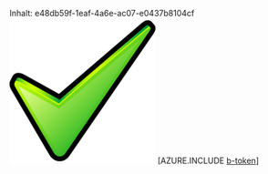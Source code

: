 Inhalt: e48db59f-1eaf-4a6e-ac07-e0437b8104cf![Bild](3ff716f1-ddc5-421e-86ee-d1f93b68c2f6.png)
[AZURE.INCLUDE [b-token](e2c729e0-ede4-45cb-bb20-a328c98b0c6d.md)]
